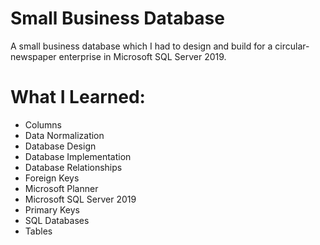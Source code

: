 # Small Business Database
A small business database which I had to design and build for a circular-newspaper enterprise in Microsoft SQL Server 2019.


# What I Learned:
* Columns
* Data Normalization
* Database Design
* Database Implementation
* Database Relationships
* Foreign Keys
* Microsoft Planner
* Microsoft SQL Server 2019
* Primary Keys
* SQL Databases
* Tables

